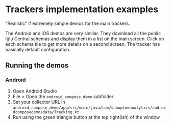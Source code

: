 # Trackers implementation examples

"Realistic" if extremely simple demos for the main trackers.

The Android and iOS demos are very similar. They download all the public Iglu Central schemas and display them in a list on the main screen. Click on each schema tile to get more details on a second screen. The tracker has basically default configuration.

## Running the demos

### Android
1. Open Android Studio
2. File > Open the `android_compose_demo` subfolder
3. Set your collector URL in `android_compose_demo/app/src/main/java/com/snowplowanalytics/androidcomposedemo/data/Tracking.kt`
4. Run using the green triangle button at the top right(ish) of the window